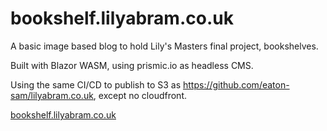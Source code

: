 # bookshelf.lilyabram.co.uk

A basic image based blog to hold Lily's Masters final project, bookshelves.

Built with Blazor WASM, using prismic.io as headless CMS.

Using the same CI/CD to publish to S3 as https://github.com/eaton-sam/lilyabram.co.uk, except no cloudfront.

[bookshelf.lilyabram.co.uk](http://bookshelf.lilyabram.co.uk)
